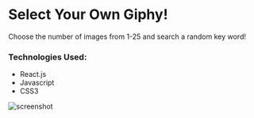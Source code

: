 # Select Your Own Giphy!

Choose the number of images from 1-25 and search a random key word!

### Technologies Used:
* React.js
* Javascript
* CSS3

![screenshot](hhttps://i.imgur.com/kTir0FH.png)

